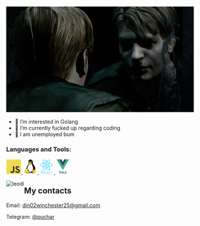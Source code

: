 [![MasterHead](https://github.com/LeoDiKadyrov/LeoDiKadyrov/blob/main/1.webp)](https://github.com/LeoDiKadyrov)

- 👀 I’m interested in Golang
- 🌱 I’m currently fucked up regarding coding
- 📝 I am unemployed bum

<h3 align="left">Languages and Tools:</h3>
<p align="left"> <a href="https://developer.mozilla.org/en-US/docs/Web/JavaScript" target="_blank"> <img src="https://raw.githubusercontent.com/devicons/devicon/master/icons/javascript/javascript-original.svg" alt="javascript" width="40" height="40"/> </a> <a href="https://www.linux.org/" target="_blank"> <img src="https://raw.githubusercontent.com/devicons/devicon/master/icons/linux/linux-original.svg" alt="linux" width="40" height="40"/> </a> <a href="https://reactjs.org/" target="_blank"> <img src="https://raw.githubusercontent.com/devicons/devicon/master/icons/react/react-original-wordmark.svg" alt="react" width="40" height="40"/> </a> <a href="https://vuejs.org/" target="_blank"> <img src="https://raw.githubusercontent.com/devicons/devicon/master/icons/vuejs/vuejs-original-wordmark.svg" alt="vue" width="40" height="40"/> </a> </p>

<p><img align="left" src="https://github-readme-stats.vercel.app/api/top-langs?username=leodikadyrov&show_icons=true&locale=en&layout=compact" alt="leodi" /></p>

## My contacts 

Email: <din02winchester25@gmail.com>

Telegram: [@puchar](https://t.me/puchar)

<!---
LeoDiKadyrov/LeoDiKadyrov is a ✨ special ✨ repository because its `README.md` (this file) appears on your GitHub profile.
You can click the Preview link to take a look at your changes.
--->
